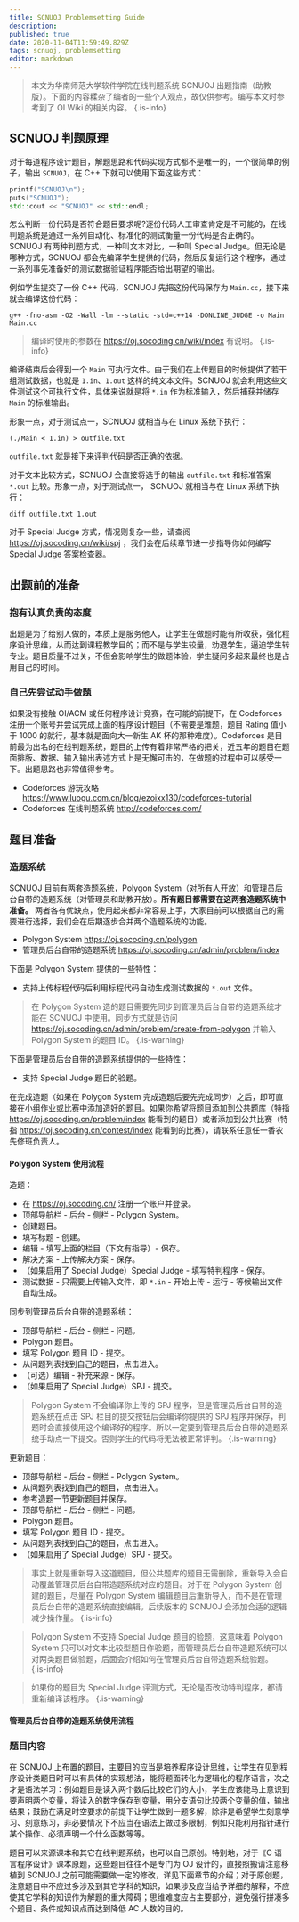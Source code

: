 ```yaml
---
title: SCNUOJ Problemsetting Guide
description: 
published: true
date: 2020-11-04T11:59:49.829Z
tags: scnuoj, problemsetting
editor: markdown
---
```


> 本文为华南师范大学软件学院在线判题系统 SCNUOJ 出题指南（助教版）。下面的内容糅杂了编者的一些个人观点，故仅供参考。编写本文时参考到了 OI Wiki 的相关内容。
{.is-info}

## SCNUOJ 判题原理

对于每道程序设计题目，解题思路和代码实现方式都不是唯一的，一个很简单的例子，输出 `SCNUOJ`，在 C++ 下就可以使用下面这些方式：

```cpp
printf("SCNUOJ\n");
puts("SCNUOJ");
std::cout << "SCNUOJ" << std::endl;
```

怎么判断一份代码是否符合题目要求呢?逐份代码人工审查肯定是不可能的，在线判题系统是通过一系列自动化、标准化的测试衡量一份代码是否正确的。SCNUOJ 有两种判题方式，一种叫文本对比，一种叫 Special Judge。但无论是哪种方式，SCNUOJ 都会先编译学生提供的代码，然后反复运行这个程序，通过一系列事先准备好的测试数据验证程序能否给出期望的输出。

例如学生提交了一份 C++ 代码，SCNUOJ 先把这份代码保存为 `Main.cc`，接下来就会编译这份代码：

```
g++ -fno-asm -O2 -Wall -lm --static -std=c++14 -DONLINE_JUDGE -o Main Main.cc
```

> 编译时使用的参数在 https://oj.socoding.cn/wiki/index 有说明。
{.is-info}

编译结束后会得到一个 `Main` 可执行文件。由于我们在上传题目的时候提供了若干组测试数据，也就是 `1.in`、`1.out` 这样的纯文本文件。SCNUOJ 就会利用这些文件测试这个可执行文件，具体来说就是将 `*.in` 作为标准输入，然后捕获并储存 `Main` 的标准输出。

形象一点，对于测试点一，SCNUOJ 就相当与在 Linux 系统下执行：

```
(./Main < 1.in) > outfile.txt
```

`outfile.txt` 就是接下来评判代码是否正确的依据。

对于文本比较方式，SCNUOJ 会直接将选手的输出 `outfile.txt` 和标准答案 `*.out` 比较。形象一点，对于测试点一， SCNUOJ 就相当与在 Linux 系统下执行：

```
diff outfile.txt 1.out
```

对于 Special Judge 方式，情况则复杂一些，请查阅 https://oj.socoding.cn/wiki/spj ，我们会在后续章节进一步指导你如何编写 Special Judge 答案检查器。


## 出题前的准备

### 抱有认真负责的态度
出题是为了给别人做的，本质上是服务他人，让学生在做题时能有所收获，强化程序设计思维，从而达到课程教学目的；而不是与学生较量，劝退学生，逼迫学生转专业。题目质量不过关，不但会影响学生的做题体验，学生疑问多起来最终也是占用自己的时间。

### 自己先尝试动手做题
如果没有接触 OI/ACM 或任何程序设计竞赛，在可能的前提下，在 Codeforces 注册一个账号并尝试完成上面的程序设计题目（不需要是难题，题目 Rating 值小于 1000 的就行，基本就是面向大一新生 AK 杯的那种难度）。Codeforces 是目前最为出名的在线判题系统，题目的上传有着非常严格的把关，近五年的题目在题面排版、数据、输入输出表述方式上是无懈可击的，在做题的过程中可以感受一下。出题思路也非常值得参考。

- Codeforces 游玩攻略 https://www.luogu.com.cn/blog/ezoixx130/codeforces-tutorial
- Codeforces 在线判题系统 http://codeforces.com/

## 题目准备

### 造题系统

SCNUOJ 目前有两套造题系统，Polygon System（对所有人开放）和管理员后台自带的造题系统（对管理员和助教开放）。**所有题目都需要在这两套造题系统中准备。** 两者各有优缺点，使用起来都非常容易上手，大家目前可以根据自己的需要进行选择，我们会在后期逐步合并两个造题系统的功能。

- Polygon System https://oj.socoding.cn/polygon
- 管理员后台自带的造题系统 https://oj.socoding.cn/admin/problem/index

下面是 Polygon System 提供的一些特性：

- 支持上传标程代码后利用标程代码自动生成测试数据的 `*.out` 文件。

> 在 Polygon System 造的题目需要先同步到管理员后台自带的造题系统才能在 SCNUOJ 中使用。同步方式就是访问 https://oj.socoding.cn/admin/problem/create-from-polygon 并输入 Polygon System 的题目 ID。
{.is-warning}

下面是管理员后台自带的造题系统提供的一些特性：

- 支持 Special Judge 题目的验题。

在完成造题（如果在 Polygon System 完成造题后要先完成同步）之后，即可直接在小组作业或比赛中添加造好的题目。如果你希望将题目添加到公共题库（特指 https://oj.socoding.cn/problem/index 能看到的题目）或者添加到公共比赛（特指 https://oj.socoding.cn/contest/index 能看到的比赛），请联系任意任一香农先修班负责人。

#### Polygon System 使用流程

造题：

- 在 https://oj.socoding.cn/ 注册一个账户并登录。
- 顶部导航栏 - 后台 - 侧栏 - Polygon System。
- 创建题目。
- 填写标题 - 创建。
- 编辑 - 填写上面的栏目（下文有指导）- 保存。
- 解决方案 - 上传解决方案 - 保存。
- （如果启用了 Special Judge）Special Judge - 填写特判程序 - 保存。
- 测试数据 - 只需要上传输入文件，即 `*.in` - 开始上传 - 运行 - 等候输出文件自动生成。

同步到管理员后台自带的造题系统：

- 顶部导航栏 - 后台 - 侧栏 - 问题。
- Polygon 题目。
- 填写 Polygon 题目 ID - 提交。
- 从问题列表找到自己的题目，点击进入。
- （可选）编辑 - 补充来源 - 保存。
- （如果启用了 Special Judge）SPJ - 提交。

> Polygon System 不会编译你上传的 SPJ 程序，但是管理员后台自带的造题系统在点击 SPJ 栏目的提交按钮后会编译你提供的 SPJ 程序并保存，判题时会直接使用这个编译好的程序。所以一定要到管理员后台自带的造题系统手动点一下提交。否则学生的代码将无法被正常评判。
{.is-warning}

更新题目：

- 顶部导航栏 - 后台 - 侧栏 - Polygon System。
- 从问题列表找到自己的题目，点击进入。
- 参考造题一节更新题目并保存。
- 顶部导航栏 - 后台 - 侧栏 - 问题。
- Polygon 题目。
- 填写 Polygon 题目 ID - 提交。
- 从问题列表找到自己的题目，点击进入。
- （如果启用了 Special Judge）SPJ - 提交。

> 事实上就是重新导入这道题目，但公共题库的题目无需删除，重新导入会自动覆盖管理员后台自带造题系统对应的题目。对于在 Polygon System 创建的题目，尽量在 Polygon System 编辑题目后重新导入，而不是在管理员后台自带的造题系统直接编辑。后续版本的 SCNUOJ 会添加合适的逻辑减少操作量。
{.is-info}

> Polygon System 不支持 Special Judge 题目的验题，这意味着 Polygon System 只可以对文本比较型题目作验题，而管理员后台自带造题系统可以对两类题目做验题，后面会介绍如何在管理员后台自带造题系统验题。
{.is-info}

> 如果你的题目为 Special Judge 评测方式，无论是否改动特判程序，都请重新编译该程序。
{.is-warning}


#### 管理员后台自带的造题系统使用流程



### 题目内容
在 SCNUOJ 上布置的题目，主要目的应当是培养程序设计思维，让学生在见到程序设计类题目时可以有具体的实现想法，能将题面转化为逻辑化的程序语言，次之才是语法学习：例如题目是读入两个数后比较它们的大小，学生应该能马上意识到要声明两个变量，将读入的数字保存到变量，用分支语句比较两个变量的值，输出结果；鼓励在满足时空要求的前提下让学生做到一题多解，除非是希望学生刻意学习、刻意练习，非必要情况下不应当在语法上做过多限制，例如只能利用指针进行某个操作、必须声明一个什么函数等等。

题目可以来源课本和其它在线判题系统，也可以自己原创。特别地，对于《C 语言程序设计》课本原题，这些题目往往不是专门为 OJ 设计的，直接照搬请注意移植到 SCNUOJ 之前可能需要做一定的修改，详见下面章节的介绍；对于原创题，注意题目中不应过多涉及到其它学科的知识，如果涉及应当给予详细的解释，不应使其它学科的知识作为解题的重大障碍；思维难度应占主要部分，避免强行拼凑多个题目、条件或知识点而达到降低 AC 人数的目的。
